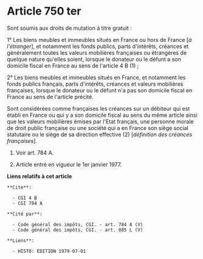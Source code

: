 # Article 750 ter

Sont soumis aux droits de mutation à titre gratuit :

1° Les biens meubles et immeubles situés en France ou hors de France [*à l'étranger*], et notamment les fonds publics, parts
d'intérêts, créances et généralement toutes les valeurs mobilières françaises ou étrangères de quelque nature qu'elles
soient, lorsque le donateur ou le défunt a son domicile fiscal en France au sens de l'article 4 B (1) ;

2° Les biens meubles et immeubles situés en France, et notamment les fonds publics français, parts d'intérêts, créances et
valeurs mobilières françaises, lorsque le donateur ou le défunt n'a pas son domicile fiscal en France au sens de l'article
précité.

Sont considérées comme françaises les créances sur un débiteur qui est établi en France ou qui y a son domicile fiscal au
sens du même article ainsi que les valeurs mobilières émises par l'Etat français, une personne morale de droit public
française ou une société qui a en France son siège social statutaire ou le siège de sa direction effective (2) [*définition
des créances françaises*].

1)  Voir art. 784 A.

2)  Article entré en vigueur le 1er janvier 1977.

**Liens relatifs à cet article**

	**Cite**:

	  - CGI 4 B
	  - CGI 784 A

	**Cité par**:

	  - Code général des impôts, CGI. - art. 784 A (V)
	  - Code général des impôts, CGI. - art. 885 L (V)

	**Liens**:

	  - HISTO: EDITION 1979-07-01
